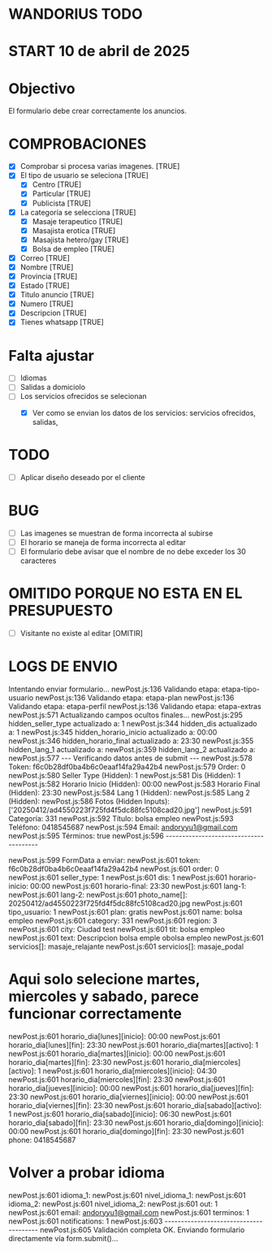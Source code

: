 # WANDORIUS TODO 
# START 10 de abril de 2025
# Objectivo 

El formulario debe crear correctamente los anuncios. 

# COMPROBACIONES
- [x] Comprobar si procesa varias imagenes. [TRUE]
- [x] El tipo de usuario se seleciona [TRUE]
  - [x] Centro [TRUE]
  - [x] Particular [TRUE]
  - [x] Publicista [TRUE]
- [x] La categoría se selecciona [TRUE]
  - [x] Masaje terapeutico [TRUE]
  - [x] Masajista erotica [TRUE]
  - [x] Masajista hetero/gay [TRUE]
  - [x] Bolsa de empleo [TRUE]
- [x] Correo [TRUE]
- [x] Nombre [TRUE]
- [x] Provincia [TRUE]
- [x] Estado [TRUE]
- [x] Titulo anuncio [TRUE]
- [x] Numero [TRUE]
- [x] Descripcion [TRUE]
- [x] Tienes whatsapp [TRUE]

# Falta ajustar 
- [ ] Idiomas
- [ ] Salidas a domiciolo
- [ ] Los servicios ofrecidos se selecionan
  - [x] Ver como se envian los datos de los servicios: servicios ofrecidos, salidas, 


# TODO

- [ ] Aplicar diseño deseado por el cliente


# BUG

- [ ] Las imagenes se muestran de forma incorrecta al subirse 
- [ ] El horario se maneja de forma incorrecta al editar
- [ ] El formulario debe avisar que el nombre de no debe exceder los 30 caracteres

# OMITIDO PORQUE NO ESTA EN EL PRESUPUESTO

- [ ] Visitante no existe al editar [OMITIR]
  

# LOGS DE ENVIO 
Intentando enviar formulario...
newPost.js:136 Validando etapa: etapa-tipo-usuario
newPost.js:136 Validando etapa: etapa-plan
newPost.js:136 Validando etapa: etapa-perfil
newPost.js:136 Validando etapa: etapa-extras
newPost.js:571 Actualizando campos ocultos finales...
newPost.js:295 hidden_seller_type actualizado a: 1
newPost.js:344 hidden_dis actualizado a: 1
newPost.js:345 hidden_horario_inicio actualizado a: 00:00
newPost.js:346 hidden_horario_final actualizado a: 23:30
newPost.js:355 hidden_lang_1 actualizado a: 
newPost.js:359 hidden_lang_2 actualizado a: 
newPost.js:577 --- Verificando datos antes de submit ---
newPost.js:578 Token: f6c0b28df0ba4b6c0eaaf14fa29a42b4
newPost.js:579 Order: 0
newPost.js:580 Seller Type (Hidden): 1
newPost.js:581 Dis (Hidden): 1
newPost.js:582 Horario Inicio (Hidden): 00:00
newPost.js:583 Horario Final (Hidden): 23:30
newPost.js:584 Lang 1 (Hidden): 
newPost.js:585 Lang 2 (Hidden): 
newPost.js:586 Fotos (Hidden Inputs): ['20250412/ad4550223f725fd4f5dc88fc5108cad20.jpg']
newPost.js:591 Categoría: 331
newPost.js:592 Título: bolsa empleo
newPost.js:593 Teléfono: 0418545687
newPost.js:594 Email: andoryyu1@gmail.com
newPost.js:595 Términos: true
newPost.js:596 ---------------------------------------

newPost.js:599 FormData a enviar:
newPost.js:601 token: f6c0b28df0ba4b6c0eaaf14fa29a42b4
newPost.js:601 order: 0
newPost.js:601 seller_type: 1
newPost.js:601 dis: 1
newPost.js:601 horario-inicio: 00:00
newPost.js:601 horario-final: 23:30
newPost.js:601 lang-1: 
newPost.js:601 lang-2: 
newPost.js:601 photo_name[]: 20250412/ad4550223f725fd4f5dc88fc5108cad20.jpg
newPost.js:601 tipo_usuario: 1
newPost.js:601 plan: gratis
newPost.js:601 name: bolsa empleo
newPost.js:601 category: 331
newPost.js:601 region: 3
newPost.js:601 city: Ciudad test
newPost.js:601 tit: bolsa empleo
newPost.js:601 text: Descripcion bolsa emple obolsa empleo
newPost.js:601 servicios[]: masaje_relajante
newPost.js:601 servicios[]: masaje_podal
# Aqui solo selecione martes, miercoles y sabado, parece funcionar correctamente
newPost.js:601 horario_dia[lunes][inicio]: 00:00
newPost.js:601 horario_dia[lunes][fin]: 23:30
newPost.js:601 horario_dia[martes][activo]: 1
newPost.js:601 horario_dia[martes][inicio]: 00:00
newPost.js:601 horario_dia[martes][fin]: 23:30
newPost.js:601 horario_dia[miercoles][activo]: 1
newPost.js:601 horario_dia[miercoles][inicio]: 04:30
newPost.js:601 horario_dia[miercoles][fin]: 23:30
newPost.js:601 horario_dia[jueves][inicio]: 00:00
newPost.js:601 horario_dia[jueves][fin]: 23:30
newPost.js:601 horario_dia[viernes][inicio]: 00:00
newPost.js:601 horario_dia[viernes][fin]: 23:30
newPost.js:601 horario_dia[sabado][activo]: 1
newPost.js:601 horario_dia[sabado][inicio]: 06:30
newPost.js:601 horario_dia[sabado][fin]: 23:30
newPost.js:601 horario_dia[domingo][inicio]: 00:00
newPost.js:601 horario_dia[domingo][fin]: 23:30
newPost.js:601 phone: 0418545687
# Volver a probar idioma
newPost.js:601 idioma_1: 
newPost.js:601 nivel_idioma_1: 
newPost.js:601 idioma_2: 
newPost.js:601 nivel_idioma_2: 
newPost.js:601 out: 1
newPost.js:601 email: andoryyu1@gmail.com
newPost.js:601 terminos: 1
newPost.js:601 notifications: 1
newPost.js:603 ---------------------------------------
newPost.js:605 Validación completa OK. Enviando formulario directamente vía form.submit()...